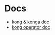 # Docs

- [kong & konga doc](./kong-konga/README.md)
- [kong operator doc](./kong-operator/README.md)